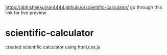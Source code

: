 https://abhishekkumar4444.github.io/scientific-calculator/ go through this link for live preview

# scientific-calculator
created scientific calculator using html,css,js
